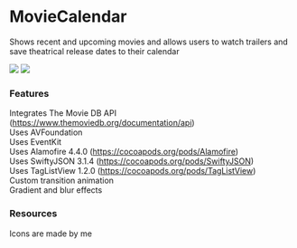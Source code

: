 # MovieCalendar
Shows recent and upcoming movies and allows users to watch trailers and save theatrical release dates to their calendar

<img src="https://img.shields.io/badge/ios-10-8800A7.svg"> <img src="https://img.shields.io/badge/language-swift%203.0-8800A7.svg">

### Features
Integrates The Movie DB API (https://www.themoviedb.org/documentation/api)  
Uses AVFoundation  
Uses EventKit  
Uses Alamofire 4.4.0 (https://cocoapods.org/pods/Alamofire)  
Uses SwiftyJSON 3.1.4 (https://cocoapods.org/pods/SwiftyJSON)  
Uses TagListView 1.2.0 (https://cocoapods.org/pods/TagListView)  
Custom transition animation  
Gradient and blur effects

### Resources
Icons are made by me
